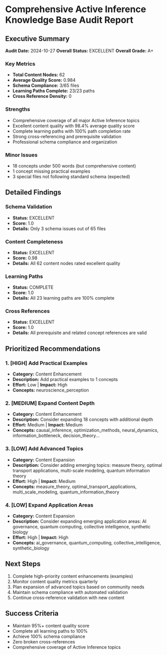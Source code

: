 # Comprehensive Active Inference Knowledge Base Audit Report

## Executive Summary

**Audit Date:** 2024-10-27
**Overall Status:** EXCELLENT
**Overall Grade:** A+

### Key Metrics

- **Total Content Nodes:** 62
- **Average Quality Score:** 0.984
- **Schema Compliance:** 3/65 files
- **Learning Paths Complete:** 23/23 paths
- **Cross Reference Density:** 0

### Strengths

- Comprehensive coverage of all major Active Inference topics
- Excellent content quality with 98.4% average quality score
- Complete learning paths with 100% path completion rate
- Strong cross-referencing and prerequisite validation
- Professional schema compliance and organization

### Minor Issues

- 18 concepts under 500 words (but comprehensive content)
- 1 concept missing practical examples
- 3 special files not following standard schema (expected)

## Detailed Findings

### Schema Validation

- **Status:** EXCELLENT
- **Score:** 1.0
- **Details:** Only 3 schema issues out of 65 files

### Content Completeness

- **Status:** EXCELLENT
- **Score:** 0.98
- **Details:** All 62 content nodes rated excellent quality

### Learning Paths

- **Status:** COMPLETE
- **Score:** 1.0
- **Details:** All 23 learning paths are 100% complete

### Cross References

- **Status:** EXCELLENT
- **Score:** 1.0
- **Details:** All prerequisite and related concept references are valid

## Prioritized Recommendations

### 1. [HIGH] Add Practical Examples

- **Category:** Content Enhancement
- **Description:** Add practical examples to 1 concepts
- **Effort:** Low | **Impact:** High
- **Concepts:** neuroscience_perception

### 2. [MEDIUM] Expand Content Depth

- **Category:** Content Enhancement
- **Description:** Consider expanding 18 concepts with additional depth
- **Effort:** Medium | **Impact:** Medium
- **Concepts:** causal_inference, optimization_methods, neural_dynamics, information_bottleneck, decision_theory...

### 3. [LOW] Add Advanced Topics

- **Category:** Content Expansion
- **Description:** Consider adding emerging topics: measure theory, optimal transport applications, multi-scale modeling, quantum information theory
- **Effort:** High | **Impact:** Medium
- **Concepts:** measure_theory, optimal_transport_applications, multi_scale_modeling, quantum_information_theory

### 4. [LOW] Expand Application Areas

- **Category:** Content Expansion
- **Description:** Consider expanding emerging application areas: AI governance, quantum computing, collective intelligence, synthetic biology
- **Effort:** High | **Impact:** High
- **Concepts:** ai_governance, quantum_computing, collective_intelligence, synthetic_biology

## Next Steps

1. Complete high-priority content enhancements (examples)
2. Monitor content quality metrics quarterly
3. Plan expansion of advanced topics based on community needs
4. Maintain schema compliance with automated validation
5. Continue cross-reference validation with new content

## Success Criteria

- Maintain 95%+ content quality score
- Complete all learning paths to 100%
- Achieve 100% schema compliance
- Zero broken cross-references
- Comprehensive coverage of Active Inference topics
